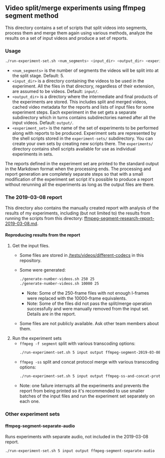 ## Video split/merge experiments using ffmpeg segment method
This directory contains a set of scripts that split videos into segments, process them and merge them again using various methods, analyze the results on a set of input videos and produce a set of reports.

### Usage
``` bash
./run-experiment-set.sh <num_segments> <input_dir> <output_dir> <experiment_set>
```
- `<num_segments>` is the number of segments the videos will be split into at the split stage.
    Default: 5.
- `<input_dir>` is a directory containing the videos to be used in the experiment.
    All the files in that directory, regardless of their extension, are assumed to be videos.
    Default: `input/`.
- `<output_dir>` is a directory where the intermediate and final products of the experiments are stored.
    This includes split and merged videos, cached video metadata for the reports and lists of input files for some experiment steps.
    Each experiment in the set gets a separate subdirectory which in turns contains subdirectories named after all the input videos.
    Default: `output/`.
- `<experiment_set>` is the name of the set of experiments to be performed along with reports to be produced.
    Experiment sets are represented by the shell scripts stored in the `experiment-sets/` subdirectory.
    You can create your own sets by creating new scripts there.
    The `experiments/` directory contains shell scripts available for use as individual experiments in sets.

The reports defined in the experiment set are printed to the standard output in the Markdown format when the processing ends.
The processing and report generation are completely separate steps so that with a small modification of the experiment set script it's possible to produce a report without rerunning all the experiments as long as the output files are there.

### The 2019-03-08 report
This directory also contains the manually created report with analysis of the results of my experiments, including (but not limited to) the results from running the scripts from this directory: [ffmpeg-segment-research-report-2019-03-08.md](ffmpeg-segment-research-report-2019-03-08.md).

#### Reproducing results from the report
1. Get the input files.
    - Some files are stored in [/tests/videos/different-codecs](/tests/videos/different-codecs) in this repository.
    - Some were generated:

        ``` bash
        ./generate-number-videos.sh 250 25
        ./generate-number-videos.sh 10000 25
        ```
        - Note: Some of the 250-frame files with not enough I-frames were replaced with the 10000-frame equivalents.
        - Note: Some of the files did not pass the split/merge operation successfully and were manually removed from the input set.
          Details are in the report.
    - Some files are not publicly available.
        Ask other team members about them.
2. Run the experiment sets
    - `ffmpeg -f segment` split with various transcoding options:
        ``` bash
        ./run-experiment-set.sh 5 input output ffmpeg-segment-2019-03-08
        ```
    - `ffmpeg -ss` split and concat protocol merge with various transcoding options:
        ``` bash
        ./run-experiment-set.sh 5 input output ffmpeg-ss-and-concat-protocol-2019-03-08
        ```
    - Note: one failure interrupts all the experiments and prevents the report from being printed so it's recommended to use smaller batches of the input files and run the experiment set separately on each one.

### Other experiment sets
#### ffmpeg-segment-separate-audio
Runs experiments with separate audio, not included in the 2019-03-08 report.
``` bash
./run-experiment-set.sh 5 input output ffmpeg-segment-separate-audio
```
